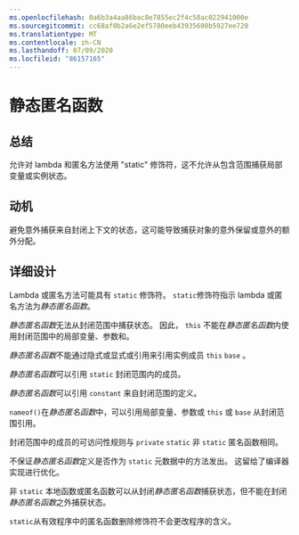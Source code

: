 ```yaml
---
ms.openlocfilehash: 0a6b3a4aa86bac8e7855ec2f4c50ac022941000e
ms.sourcegitcommit: cc68af0b2a6e2ef5780eeb43935600b5927ee720
ms.translationtype: MT
ms.contentlocale: zh-CN
ms.lasthandoff: 07/09/2020
ms.locfileid: "86157165"
---
```

# <a name="static-anonymous-functions"></a>静态匿名函数

## <a name="summary"></a>总结

允许对 lambda 和匿名方法使用 "static" 修饰符，这不允许从包含范围捕获局部变量或实例状态。

## <a name="motivation"></a>动机

避免意外捕获来自封闭上下文的状态，这可能导致捕获对象的意外保留或意外的额外分配。

## <a name="detailed-design"></a>详细设计

Lambda 或匿名方法可能具有 `static` 修饰符。 `static`修饰符指示 lambda 或匿名方法为*静态匿名函数*。

*静态匿名函数*无法从封闭范围中捕获状态。
因此， `this` 不能在*静态匿名函数*内使用封闭范围中的局部变量、参数和。

*静态匿名函数*不能通过隐式或显式或引用来引用实例成员 `this` `base` 。

*静态匿名函数*可以引用 `static` 封闭范围内的成员。

*静态匿名函数*可以引用 `constant` 来自封闭范围的定义。

`nameof()`在*静态匿名函数*中，可以引用局部变量、参数或 `this` 或 `base` 从封闭范围引用。

封闭范围中的成员的可访问性规则与 `private` `static` 非 `static` 匿名函数相同。

不保证*静态匿名函数*定义是否作为 `static` 元数据中的方法发出。 这留给了编译器实现进行优化。

非 `static` 本地函数或匿名函数可以从封闭*静态匿名函数*捕获状态，但不能在封闭*静态匿名函数*之外捕获状态。

`static`从有效程序中的匿名函数删除修饰符不会更改程序的含义。
